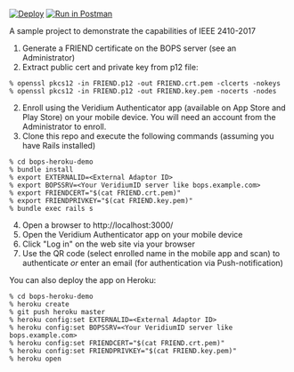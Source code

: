 [![Deploy](https://www.herokucdn.com/deploy/button.svg)](https://heroku.com/deploy) [![Run in Postman](https://run.pstmn.io/button.svg)](https://app.getpostman.com/run-collection/68e1d0a5d7b0f6455029)

A sample project to demonstrate the capabilities of IEEE 2410-2017

1. Generate a FRIEND certificate on the BOPS server (see an Administrator)
2. Extract public cert and private key from p12 file:

~~~~
% openssl pkcs12 -in FRIEND.p12 -out FRIEND.crt.pem -clcerts -nokeys
% openssl pkcs12 -in FRIEND.p12 -out FRIEND.key.pem -nocerts -nodes
~~~~

2. Enroll using the Veridium Authenticator app (available on App Store and Play Store) on your mobile device.  You will need an account from the Administrator to enroll.
3. Clone this repo and execute the following commands (assuming you have Rails installed)

~~~~
% cd bops-heroku-demo
% bundle install
% export EXTERNALID=<External Adaptor ID>
% export BOPSSRV=<Your VeridiumID server like bops.example.com>
% export FRIENDCERT="$(cat FRIEND.crt.pem)"
% export FRIENDPRIVKEY="$(cat FRIEND.key.pem)"
% bundle exec rails s
~~~~

4. Open a browser to http://localhost:3000/
6. Open the Veridium Authenticator app on your mobile device
7. Click "Log in" on the web site via your browser
8. Use the QR code (select enrolled name in the mobile app and scan) to authenticate *or* enter an email (for authentication via Push-notification)

You can also deploy the app on Heroku:

~~~~
% cd bops-heroku-demo
% heroku create
% git push heroku master
% heroku config:set EXTERNALID=<External Adaptor ID>
% heroku config:set BOPSSRV=<Your VeridiumID server like bops.example.com>
% heroku config:set FRIENDCERT="$(cat FRIEND.crt.pem)"
% heroku config:set FRIENDPRIVKEY="$(cat FRIEND.key.pem)"
% heroku open
~~~~
